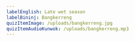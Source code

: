 ```yaml
---
labelEnglish: Late wet season
labelBininj: Bangkerreng
quizItemImage: /uploads/bangkerreng.jpg
quizItemAudioKunwok: /uploads/bangkerreng.mp3
---
```

